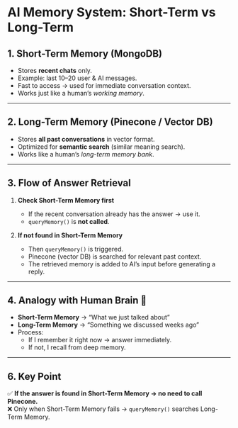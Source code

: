 # AI Memory System: Short-Term vs Long-Term

## 1. Short-Term Memory (MongoDB)
- Stores **recent chats** only.  
- Example: last 10–20 user & AI messages.  
- Fast to access → used for immediate conversation context.  
- Works just like a human’s *working memory*.  

---

## 2. Long-Term Memory (Pinecone / Vector DB)
- Stores **all past conversations** in vector format.  
- Optimized for **semantic search** (similar meaning search).  
- Works like a human’s *long-term memory bank*.  

---

## 3. Flow of Answer Retrieval
1. **Check Short-Term Memory first**  
   - If the recent conversation already has the answer → use it.  
   - `queryMemory()` is **not called**.  

2. **If not found in Short-Term Memory**  
   - Then `queryMemory()` is triggered.  
   - Pinecone (vector DB) is searched for relevant past context.  
   - The retrieved memory is added to AI’s input before generating a reply.  

---

## 4. Analogy with Human Brain 🧠
- **Short-Term Memory** → “What we just talked about”  
- **Long-Term Memory** → “Something we discussed weeks ago”  
- Process:  
  - If I remember it right now → answer immediately.  
  - If not, I recall from deep memory.  

---

## 6. Key Point
✅ **If the answer is found in Short-Term Memory → no need to call Pinecone.**  
❌ Only when Short-Term Memory fails → `queryMemory()` searches Long-Term Memory.  
